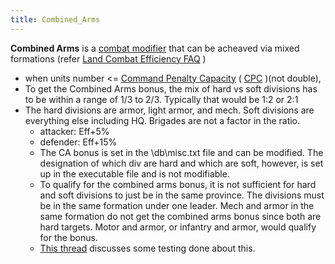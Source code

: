 ```yaml
---
title: Combined_Arms
---
```



**Combined Arms** is a [combat
modifier](/wiki/index.php?title=Combat_modifier&action=edit&redlink=1 "Combat modifier (page does not exist)")
that can be acheaved via mixed formations (refer [Land Combat Efficiency
FAQ](/wiki/Land_Combat_Efficiency_FAQ "Land Combat Efficiency FAQ") )

-   when units number \<= [Command Penalty
    Capacity](/wiki/Command_Penalty_Capacity "Command Penalty Capacity")
    (
    [CPC](/wiki/index.php?title=CPC&action=edit&redlink=1 "CPC (page does not exist)")
    )(not double),
-   To get the Combined Arms bonus, the mix of hard vs soft divisions
    has to be within a range of 1/3 to 2/3. Typically that would be 1:2
    or 2:1
-   The hard divisions are armor, light armor, and mech. Soft divisions
    are everything else including HQ. Brigades are not a factor in the
    ratio.
    -   attacker: Eff+5%
    -   defender: Eff+15%
    -   The CA bonus is set in the \db\misc.txt file and can be
        modified. The designation of which div are hard and which are
        soft, however, is set up in the executable file and is not
        modifiable.
    -   To qualify for the combined arms bonus, it is not sufficient for
        hard and soft divisions to just be in the same province. The
        divisions must be in the same formation under one leader. Mech
        and armor in the same formation do not get the combined arms
        bonus since both are hard targets. Motor and armor, or infantry
        and armor, would qualify for the bonus.
    -   [This
        thread](https://forum.paradoxplaza.com/forum/index.php?threads/in-search-of-a-definitive-treatise-on-the-application-of-the-combined-arms-bonus.196932/)
        discusses some testing done about this.
